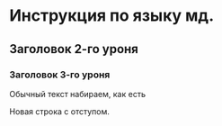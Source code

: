 # Инструкция по языку мд.

## Заголовок 2-го уроня

### Заголовок 3-го уроня

Обычный текст набираем, как есть

Новая строка с отступом.

